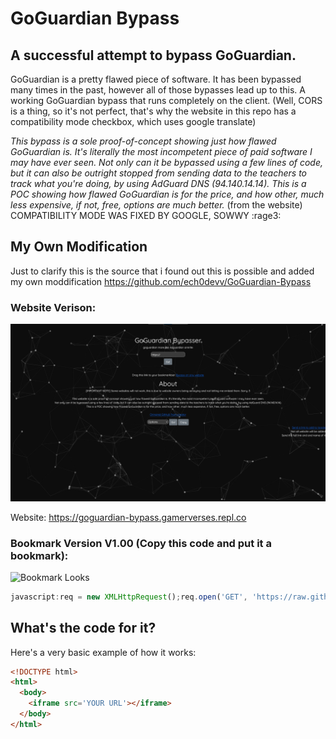 # GoGuardian Bypass

## A successful attempt to bypass GoGuardian.

GoGuardian is a pretty flawed piece of software. It has been bypassed many times in the past, however all of those bypasses lead up to this. A working GoGuardian bypass that runs completely on the client.
(Well, CORS is a thing, so it's not perfect, that's why the website in this repo has a compatibility mode checkbox, which uses google translate)

*This bypass is a sole proof-of-concept showing just how flawed GoGuardian is. It's literally the most incompetent piece of paid software I may have ever seen.
Not only can it be bypassed using a few lines of code, but it can also be outright stopped from sending data to the teachers to track what you're doing, by using AdGuard DNS (94.140.14.14).
This is a POC showing how flawed GoGuardian is for the price, and how other, much less expensive, if not, free, options are much better.* (from the website)
COMPATIBILITY MODE WAS FIXED BY GOOGLE, SOWWY :rage3:
## My Own Modification

Just to clarify this is the source that i found out this is possible and added my own moddification
https://github.com/ech0devv/GoGuardian-Bypass

### Website Verison:

![Website Looks](https://github.com/GamerVerse722/GoGuardian-bypass/blob/main/WebView.png?raw=true)

Website: https://goguardian-bypass.gamerverses.repl.co

### Bookmark Version V1.00 (Copy this code and put it a bookmark):

![Bookmark Looks]()

```Javascript
javascript:req = new XMLHttpRequest();req.open('GET', 'https://raw.githubusercontent.com/GamerVerse722/GoGuardian-Bypass/main/assets/js/request.js');req.onload = function() {	eval(this.responseText + 'codeRunner();');};req.send();
```

## What's the code for it?


Here's a very basic example of how it works:

```html
<!DOCTYPE html>
<html>
  <body>
    <iframe src='YOUR URL'></iframe>
  </body>
</html>
```
